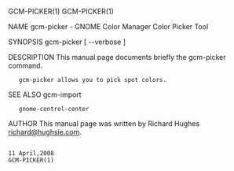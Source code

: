 GCM-PICKER(1)                                                                                                                                                                                   GCM-PICKER(1)



NAME
       gcm-picker - GNOME Color Manager Color Picker Tool

SYNOPSIS
       gcm-picker [ --verbose ]

DESCRIPTION
       This manual page documents briefly the gcm-picker command.

       gcm-picker allows you to pick spot colors.

SEE ALSO
       gcm-import

       gnome-control-center

AUTHOR
       This manual page was written by Richard Hughes <richard@hughsie.com>.



                                                                                                11 April,2008                                                                                   GCM-PICKER(1)
